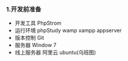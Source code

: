 ### 1.开发前准备

- 开发工具 PhpStrom
- 运行环境 phpStudy wamp xampp appserver
- 版本控制 Git
- 服务器 Window 7
- 线上服务器 阿里云 ubuntu(乌班图)

